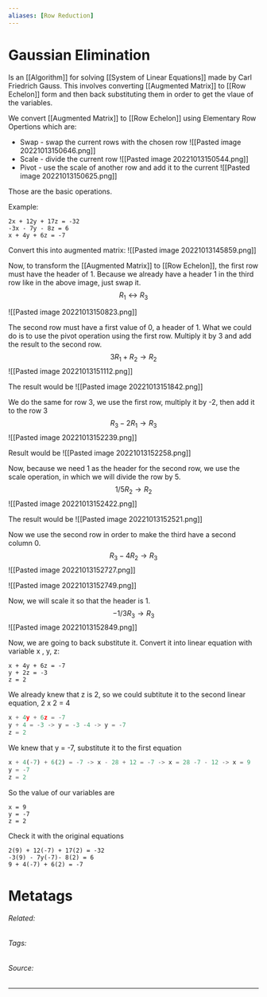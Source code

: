 ```yaml
---
aliases: [Row Reduction]
---
```

# Gaussian Elimination
Is an [[Algorithm]] for solving [[System of Linear Equations]] made by Carl Friedrich Gauss. This involves converting [[Augmented Matrix]] to [[Row Echelon]] form and then back substituting them in order to get the vlaue of the variables. 

We convert [[Augmented Matrix]] to [[Row Echelon]] using Elementary Row Opertions which are:
- Swap - swap the current rows with the chosen row
![[Pasted image 20221013150646.png]]
- Scale - divide the current row
![[Pasted image 20221013150544.png]]
- Pivot - use the scale of another row and add it to the current
![[Pasted image 20221013150625.png]]

Those are the basic operations.

Example:
```
2x + 12y + 17z = -32
-3x - 7y - 8z = 6
x + 4y + 6z = -7
```

Convert this into augmented matrix:
![[Pasted image 20221013145859.png]]


Now, to transform the [[Augmented Matrix]] to [[Row Echelon]], the first row must have the header of 1. Because we already have a header 1 in the third row like in the above image, just swap it.
$$R_1 \leftrightarrow R_3$$

![[Pasted image 20221013150823.png]]

The second row must have a first value of 0, a header of 1. What we could do is to use the pivot operation using the first row. Multiply it by 3 and add the result to the second row. 
$$3R_1 + R_2 \rightarrow R_2$$
![[Pasted image 20221013151112.png]]

The result would be
![[Pasted image 20221013151842.png]]

We do the same for row 3, we use the first row, multiply it by -2, then add it to the row 3
$$R_3 - 2R_1 \rightarrow  R_3$$
![[Pasted image 20221013152239.png]]

Result would be
![[Pasted image 20221013152258.png]]

Now, because we need 1 as the header for the second row, we use the scale operation, in which we will divide the row by 5. 
$$1/5R_2 \rightarrow  R_2$$
![[Pasted image 20221013152422.png]]

The result would be
![[Pasted image 20221013152521.png]]

Now we use the second row in order to make the third have a second column 0. 
$$R_3 - 4R_2 \rightarrow R_3$$
![[Pasted image 20221013152727.png]]

![[Pasted image 20221013152749.png]]

Now, we will scale it so that the header is 1.
$$-1/3R_3 \rightarrow R_3$$
![[Pasted image 20221013152849.png]]

Now, we are going to back substitute it. Convert it into linear equation with variable x , y, z:
```
x + 4y + 6z = -7
y + 2z = -3
z = 2
```

We already knew that z is 2, so we could subtitute it to the second linear equation, 2 x 2 = 4
```js
x + 4y + 6z = -7
y + 4 = -3 -> y = -3 -4 -> y = -7
z = 2
```

We knew that y = -7, substitute it to the first equation
```js
x + 4(-7) + 6(2) = -7 -> x - 28 + 12 = -7 -> x = 28 -7 - 12 -> x = 9 
y = -7
z = 2
```

So the value of our variables are
```
x = 9 
y = -7
z = 2
```

Check it with the original equations
```
2(9) + 12(-7) + 17(2) = -32
-3(9) - 7y(-7)- 8(2) = 6
9 + 4(-7) + 6(2) = -7
```


# Metatags
###### Related: 
###### Tags: 
###### Source: 

---